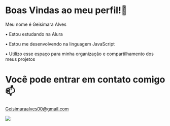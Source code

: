 # Boas Vindas ao meu perfil!🍞

Meu nome é Geisimara Alves 

• Estou estudando na Alura

• Estou me desenvolvendo na linguagem JavaScript 

• Utilizo esse espaço para minha organização e compartilhamento dos meus projetos 

# Você pode entrar em contato comigo 📫

Geisimaraalves00@gmail.com 

![](https://www.google.com/search?sca_esv=71b2db2a9157258c&sca_upv=1&sxsrf=ADLYWIKAVyJ-EUMUa1tE6dUMlMTT4drizQ:1717594102293&q=pao+de+forma+kawaii&uds=ADvngMh_SdoDdFiiNsnjtNRH_ukYNdYf7O87-neJjXCXJT0djkji40_h2iqntuwbTv0ugeRV0kf0mysK6bEX4MYAnKKkwKFb6s5BampDirSEGJ-uS_V2-2MNMUSBriipqN2EG6pR0P8UQo8BmUXORz4yVcr3Opmnr19Jl5S38SqdAMHQo6UkvTYbUlwR2MQV9_8mv8SLDUl_-RurfdXum6uMnyERAederGYc7MT2yfpBrfyLYmTP-HDoxdfp2c-CD43Hk_PmVcvzKiUEfLWcfa_sWAvWXQdS3x68QgzZEaJPSzZLZl3kAtuKafbfGOg3Oub0W6p-N-4JuwIYrjxvNZByyQdTqnrHm97mvXxgkVTlXkzeL6jJtaM&udm=2&prmd=ivsnbmtz&sa=X&ved=2ahUKEwju8dbSyMSGAxVeqZUCHWxMDTwQtKgLegQICRAB&biw=384&bih=700&dpr=2.81#vhid=d2_Efk3LCaf2fM&vssid=mosaic)

